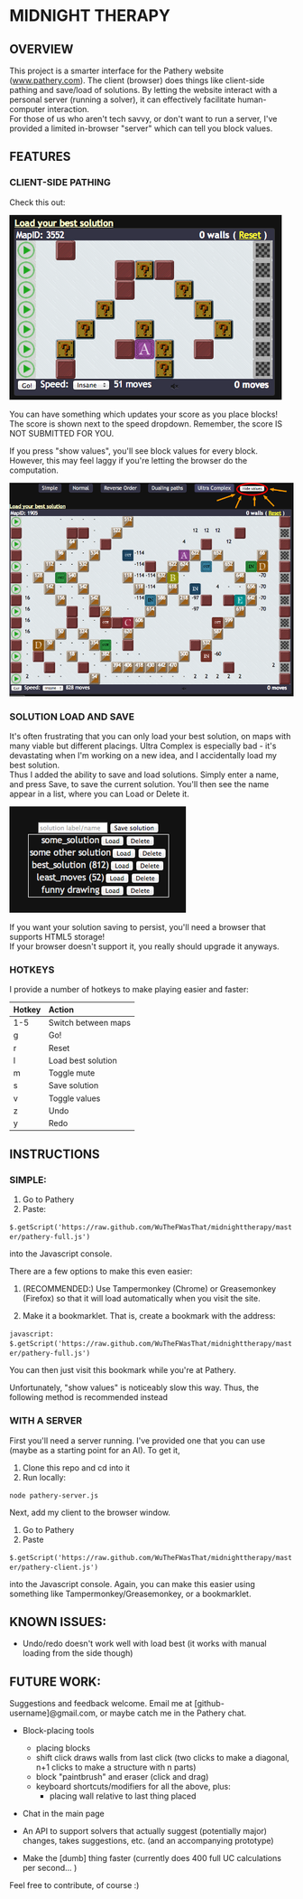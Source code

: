# MIDNIGHT THERAPY #

<!--
## TABLE OF CONTENTS ##
* [OVERVIEW]
* [FEATURES]
* [INSTRUCTIONS]
* [KNOWN ISSUES]
* [FUTURE WORK]
-->

## OVERVIEW ##

This project is a smarter interface for the Pathery website (www.pathery.com).
The client (browser) does things like client-side pathing and save/load of solutions.
By letting the website interact with a personal server (running a solver), it can effectively facilitate human-computer interaction.  
For those of us who aren't tech savvy, or don't want to run a server, I've provided a limited in-browser "server" which can tell you block values.

## FEATURES ##

### CLIENT-SIDE PATHING ###

Check this out:

![client side pathing](images/show-values-off.png)

You can have something which updates your score as you place blocks!
The score is shown next to the speed dropdown.  Remember, the score IS NOT SUBMITTED FOR YOU.

If you press "show values", you'll see block values for every block.  
However, this may feel laggy if you're letting the browser do the computation.

![client side pathing](images/show-values-on.png)

### SOLUTION LOAD AND SAVE ###

It's often frustrating that you can only load your best solution, on maps with many viable but different placings. 
Ultra Complex is especially bad - it's devastating when I'm working on a new idea, and I accidentally load my best solution.  
Thus I added the ability to save and load solutions.  Simply enter a name, and press Save, to save the current solution.
You'll then see the name appear in a list, where you can Load or Delete it.

![save solutions](images/save-solutions.png)

If you want your solution saving to persist, you'll need a browser that supports HTML5 storage!  
If your browser doesn't support it, you really should upgrade it anyways.  

### HOTKEYS ###

I provide a number of hotkeys to make playing easier and faster:

| Hotkey        | Action              |
| ------------- |:------------------- |
| 1-5           | Switch between maps |
| g             | Go!                 |
| r             | Reset               |
| l             | Load best solution  |
| m             | Toggle mute         |
| s             | Save solution       |
| v             | Toggle values       |
| z             | Undo                |
| y             | Redo                |

## INSTRUCTIONS ##


### SIMPLE: ###

1. Go to Pathery
2. Paste:

`$.getScript('https://raw.github.com/WuTheFWasThat/midnighttherapy/master/pathery-full.js')`

into the Javascript console.

There are a few options to make this even easier:

1. (RECOMMENDED:) Use Tampermonkey (Chrome) or Greasemonkey (Firefox) so that it will load automatically when you visit the site.

2. Make it a bookmarklet.  That is, create a bookmark with the address:

`javascript: $.getScript('https://raw.github.com/WuTheFWasThat/midnighttherapy/master/pathery-full.js')`

You can then just visit this bookmark while you're at Pathery.


Unfortunately, "show values" is noticeably slow this way.  Thus, the following method is recommended instead

### WITH A SERVER ###

First you'll need a server running.  I've provided one that you can use (maybe as a starting point for an AI).  To get it,

1. Clone this repo and cd into it
2. Run locally:

`node pathery-server.js`

Next, add my client to the browser window.

1. Go to Pathery
2. Paste

`$.getScript('https://raw.github.com/WuTheFWasThat/midnighttherapy/master/pathery-client.js')`

into the Javascript console.  Again, you can make this easier using something like Tampermonkey/Greasemonkey, or a bookmarklet.

<!--
### SERVER API ###

I'll get to this sometime...
-->

## KNOWN ISSUES: ##

- Undo/redo doesn't work well with load best (it works with manual loading from the side though)

<!--
None, at the moment.  Let me know if you find any! 
-->

<!--
## MINOR NOTES: ##

The values on the blocks is currently white, so it works best with darker blocks.  (I'll make the font color better/customizable in the future.)
-->

## FUTURE WORK: ##

Suggestions and feedback welcome.  Email me at [github-username]@gmail.com, or maybe catch me in the Pathery chat.

- Block-placing tools
  - placing blocks
  - shift click draws walls from last click (two clicks to make a diagonal, n+1 clicks to make a structure with n parts)
  - block "paintbrush" and eraser (click and drag)
  - keyboard shortcuts/modifiers for all the above, plus:
    - placing wall relative to last thing placed

- Chat in the main page

- An API to support solvers that actually suggest (potentially major) changes, takes suggestions, etc. (and an accompanying prototype)

- Make the [dumb] thing faster (currently does 400 full UC calculations per second... )

Feel free to contribute, of course :)
